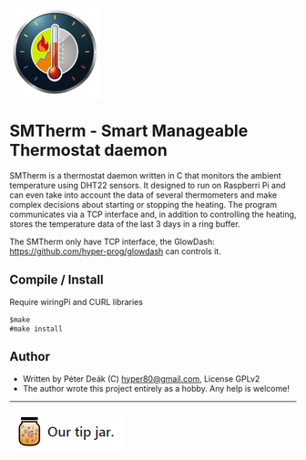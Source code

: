 ![SMTherm logo](https://raw.githubusercontent.com/hyper-prog/smtherm/master/images/smtherm_xxs.png)

SMTherm - Smart Manageable Thermostat daemon
============================================

SMTherm is a thermostat daemon written in C that monitors the ambient temperature using DHT22 sensors.
It designed to run on Raspberri Pi and can even take into account the data of several thermometers
and make complex decisions about starting or stopping the heating.
The program communicates via a TCP interface and, in addition to controlling the heating,
stores the temperature data of the last 3 days in a ring buffer.

The SMTherm only have TCP interface, the GlowDash: https://github.com/hyper-prog/glowdash can controls it. 

Compile / Install
-----------------
Require wiringPi and CURL libraries

    $make
    #make install


Author
------
- Written by Péter Deák (C) hyper80@gmail.com, License GPLv2
- The author wrote this project entirely as a hobby. Any help is welcome!

------

[![paypal](https://raw.githubusercontent.com/hyper-prog/smtherm/master/images/tipjar.png)](https://www.paypal.com/donate/?business=EM2E9A6BZBK64&no_recurring=0&currency_code=USD) 
